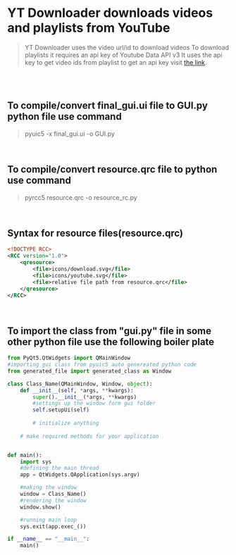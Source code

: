 # YT Downloader downloads videos and playlists from YouTube
>YT Downloader uses the video url/id to download videos
>To download playlists it requires an api key of Youtube Data API v3
>It uses the api key to get video ids from playlist to get an api key visit [the link](https://rapidapi.com/blog/how-to-get-youtube-api-key/).

<br>
<br>

## To compile/convert final_gui.ui file to GUI.py python file use command
> pyuic5 -x final_gui.ui -o GUI.py

<br>

## To compile/convert resource.qrc file to python use command
> pyrcc5 resource.qrc -o resource_rc.py

<br>

## Syntax for resource files(resource.qrc)
```qrc
<!DOCTYPE RCC>
<RCC version="1.0">
    <qresource>
        <file>icons/download.svg</file>
        <file>icons/youtube.svg</file>
        <file>relative file path from resource.qrc</file>
    </qresource>
</RCC>
```

<br>

## To import the class from "gui.py" file in some other python file use the following boiler plate
```python
from PyQt5.QtWidgets import QMainWindow
#importing gui class from pyuic5 auto genereated python code
from generated_file import generated_class as Window

class Class_Name(QMainWindow, Window, object):
    def __init__(self, *args, **kwargs):
        super().__init__(*args, **kwargs)
        #settings up the window form gui folder
        self.setupUi(self)
        
        # initialize anything
    
    # make required methods for your application


def main():
    import sys
    #defining the main thread
    app = QtWidgets.QApplication(sys.argv)

    #making the window
    window = Class_Name()
    #rendering the window
    window.show()

    #running main loop
    sys.exit(app.exec_())

if __name__ == "__main__":
    main()
```
